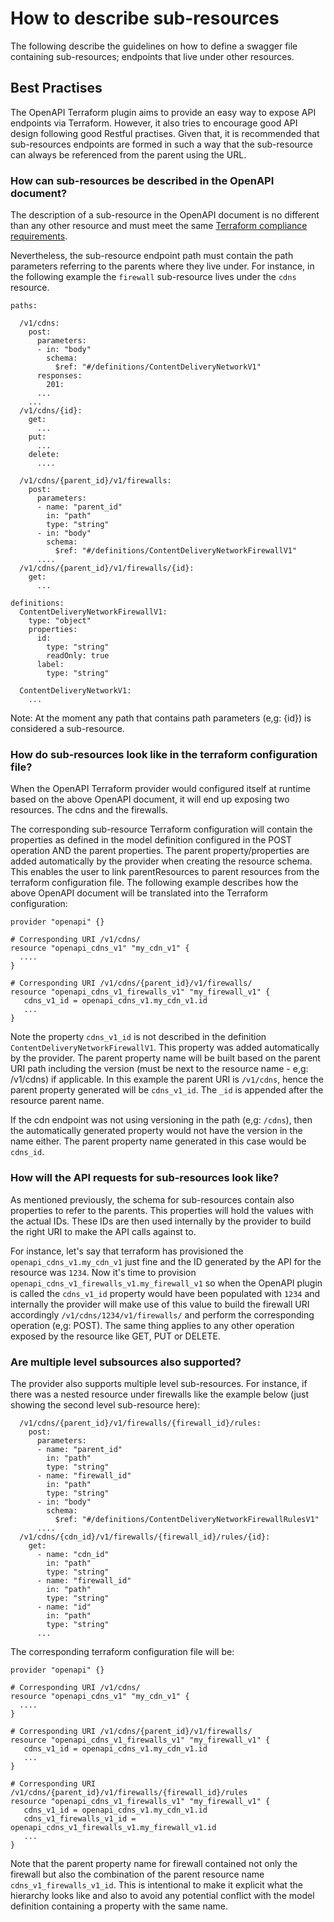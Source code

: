 # How to describe sub-resources

The following describe the guidelines on how to define a swagger file containing sub-resources; endpoints that 
live under other resources.

## Best Practises

The OpenAPI Terraform plugin aims to provide an easy way to expose API endpoints via Terraform. However, it also tries
to encourage good API design following good Restful practises. Given that, it is recommended that sub-resources endpoints
are formed in such a way that the sub-resource can always be referenced from the parent using the URL.

### How can sub-resources be described in the OpenAPI document?

The description of a sub-resource in the OpenAPI document is no different than any other resource and must meet the same [Terraform compliance requirements](https://github.com/dikhan/terraform-provider-openapi/blob/master/docs/how_to.md#terraform-compliant-resource-requirements).

Nevertheless, the sub-resource endpoint path must contain the path parameters referring to the parents where they live under.
For instance, in the following example the ```firewall``` sub-resource lives under the ```cdns``` resource.

````
paths:

  /v1/cdns:
    post:
      parameters:
      - in: "body"
        schema:
          $ref: "#/definitions/ContentDeliveryNetworkV1"
      responses:
        201:
      ...
    ...
  /v1/cdns/{id}:
    get:
      ...
    put:
      ...
    delete:
      ....

  /v1/cdns/{parent_id}/v1/firewalls:
    post:
      parameters:
      - name: "parent_id"
        in: "path"
        type: "string"
      - in: "body"
        schema:
          $ref: "#/definitions/ContentDeliveryNetworkFirewallV1"    
      ....
  /v1/cdns/{parent_id}/v1/firewalls/{id}:
    get:
      ...
      
definitions:
  ContentDeliveryNetworkFirewallV1:
    type: "object"
    properties:
      id:
        type: "string"
        readOnly: true
      label:
        type: "string"

  ContentDeliveryNetworkV1:
    ...   
````

Note: At the moment any path that contains path parameters (e,g: {id}) is considered a sub-resource.

### How do sub-resources look like in the terraform configuration file?

When the OpenAPI Terraform provider would configured itself at runtime based on the above OpenAPI document, it will end up
exposing two resources. The cdns and the firewalls. 

The corresponding sub-resource Terraform configuration will contain the properties as defined in the model definition
configured in the POST operation AND the parent properties. The parent property/properties are added automatically by the
provider when creating the resource schema. This enables the user to link parentResources to parent resources from the terraform
configuration file. The following example describes how the above OpenAPI document will be translated into the Terraform 
configuration: 

````
provider "openapi" {}

# Corresponding URI /v1/cdns/
resource "openapi_cdns_v1" "my_cdn_v1" {
  ....
}

# Corresponding URI /v1/cdns/{parent_id}/v1/firewalls/
resource "openapi_cdns_v1_firewalls_v1" "my_firewall_v1" {
   cdns_v1_id = openapi_cdns_v1.my_cdn_v1.id
   ...
}
````

Note the property ```cdns_v1_id``` is not described in the definition ```ContentDeliveryNetworkFirewallV1```. This property was
added automatically by the provider. The parent property name will be built based on the parent URI path including the version 
(must be next to the resource name - e,g: /v1/cdns) if applicable. In this example the parent URI is ```/v1/cdns```, 
hence the parent property generated will be ```cdns_v1_id```. The ```_id``` is appended after the resource parent name.

If the cdn endpoint was not using versioning in the path (e,g: ```/cdns```), then the automatically generated property would
not have the version in the name either. The parent property name generated in this case would be ```cdns_id```.

### How will the API requests for sub-resources look like?

As mentioned previously, the schema for sub-resources contain also properties to refer to the parents. This properties will 
hold the values with the actual IDs. These IDs are then used internally by the provider to build the right URI to make the API
calls against to. 

For instance, let's say that terraform has provisioned the ```openapi_cdns_v1.my_cdn_v1``` just fine and the ID generated
by the API for the resource was ```1234```. Now it's time to provision ```openapi_cdns_v1_firewalls_v1.my_firewall_v1```
so when the OpenAPI plugin is called the ```cdns_v1_id``` property would have been populated with ```1234``` and internally
the provider will make use of this value to build the firewall URI accordingly ```/v1/cdns/1234/v1/firewalls/``` and perform
the corresponding operation (e,g: POST). The same thing applies to any other operation exposed by the resource like
GET, PUT or DELETE.

### Are multiple level subsources also supported?

The provider also supports multiple level sub-resources. For instance, if there was a nested resource under firewalls like 
the example below (just showing the second level sub-resource here):

````
  /v1/cdns/{parent_id}/v1/firewalls/{firewall_id}/rules:
    post:
      parameters:
      - name: "parent_id"
        in: "path"
        type: "string"
      - name: "firewall_id"
        in: "path"
        type: "string"        
      - in: "body"
        schema:
          $ref: "#/definitions/ContentDeliveryNetworkFirewallRulesV1"    
      ....
  /v1/cdns/{cdn_id}/v1/firewalls/{firewall_id}/rules/{id}:
    get:
      - name: "cdn_id"
        in: "path"
        type: "string"
      - name: "firewall_id"
        in: "path"
        type: "string"
      - name: "id"
        in: "path"
        type: "string"                 
      ...
````

The corresponding terraform configuration file will be:

````
provider "openapi" {}

# Corresponding URI /v1/cdns/
resource "openapi_cdns_v1" "my_cdn_v1" {
  ....
}

# Corresponding URI /v1/cdns/{parent_id}/v1/firewalls/
resource "openapi_cdns_v1_firewalls_v1" "my_firewall_v1" {
   cdns_v1_id = openapi_cdns_v1.my_cdn_v1.id
   ...
}

# Corresponding URI /v1/cdns/{parent_id}/v1/firewalls/{firewall_id}/rules
resource "openapi_cdns_v1_firewalls_v1" "my_firewall_v1" {
   cdns_v1_id = openapi_cdns_v1.my_cdn_v1.id
   cdns_v1_firewalls_v1_id = openapi_cdns_v1_firewalls_v1.my_firewall_v1.id
   ...
}
````

Note that the parent property name for firewall contained not only the firewall but also the combination of the parent resource
name ```cdns_v1_firewalls_v1_id```. This is intentional to make it explicit what the hierarchy looks like and also to avoid
any potential conflict with the model definition containing a property with the same name.